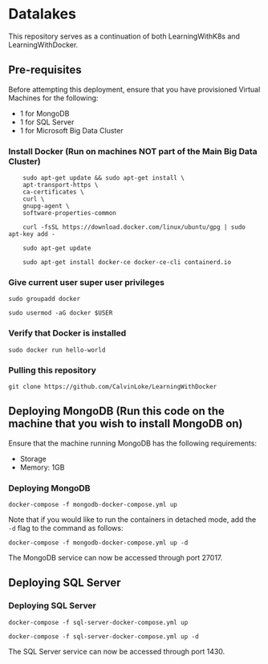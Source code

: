 # Datalakes
This repository serves as a continuation of both LearningWithK8s and LearningWithDocker. 

## Pre-requisites
Before attempting this deployment, ensure that you have provisioned Virtual Machines for the following:

- 1 for MongoDB
- 1 for SQL Server
- 1 for Microsoft Big Data Cluster

### Install Docker (Run on machines NOT part of the Main Big Data Cluster)
``` 
    sudo apt-get update && sudo apt-get install \
    apt-transport-https \
    ca-certificates \
    curl \
    gnupg-agent \
    software-properties-common

    curl -fsSL https://download.docker.com/linux/ubuntu/gpg | sudo apt-key add -

    sudo apt-get update
    
    sudo apt-get install docker-ce docker-ce-cli containerd.io
```

### Give current user super user privileges 
`sudo groupadd docker`

`sudo usermod -aG docker $USER`

### Verify that Docker is installed

`sudo docker run hello-world`

### Pulling this repository 

`git clone https://github.com/CalvinLoke/LearningWithDocker`

## Deploying MongoDB (Run this code on the machine that you wish to install MongoDB on)
Ensure that the machine running MongoDB has the following requirements:
- Storage
- Memory: 1GB 

### Deploying MongoDB 
`docker-compose -f mongodb-docker-compose.yml up`

Note that if you would like to run the containers in detached mode, add the `-d` flag to the command as follows:

`docker-compose -f mongodb-docker-compose.yml up -d`

The MongoDB service can now be accessed through port 27017. 

## Deploying SQL Server
<Insert system requirements for SQL Server here>

### Deploying SQL Server
`docker-compose -f sql-server-docker-compose.yml up`

`docker-compose -f sql-server-docker-compose.yml up -d`

The SQL Server service can now be accessed through port 1430. 
